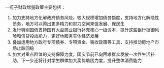 一揽子财政增量政策主要包括：
1. 加力支持地方化解政府债务风险，较大规模增加债务额度，支持地方化解隐性债务，地方可以腾出更多精力和财力空间来促发展、保民生
2. 发行特别国债支持国有大型商业银行补充核心一级资本，提升这些银行抵御风险和信贷投放能力，更好地服务实体经济发展
3. 叠加运用地方政府专项债券、专项资金、税收政策等工具，支持推动房地产市场止跌回稳
4. 加大对重点群体的支持保障力度，国庆节前已向困难群众发放一次性生活补助，下一步还将针对学生群体加大奖优助困力度，提升整体消费能力